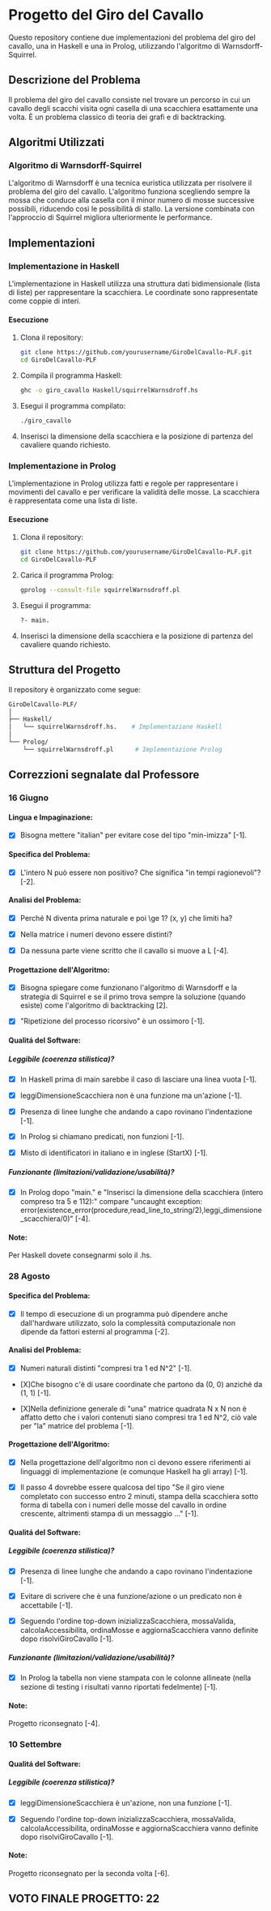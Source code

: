 # Progetto del Giro del Cavallo

Questo repository contiene due implementazioni del problema del giro del cavallo, una in Haskell e una in Prolog, utilizzando l'algoritmo di Warnsdorff-Squirrel.

## Descrizione del Problema

Il problema del giro del cavallo consiste nel trovare un percorso in cui un cavallo degli scacchi visita ogni casella di una scacchiera esattamente una volta. È un problema classico di teoria dei grafi e di backtracking.

## Algoritmi Utilizzati

### Algoritmo di Warnsdorff-Squirrel

L'algoritmo di Warnsdorff è una tecnica euristica utilizzata per risolvere il problema del giro del cavallo. L'algoritmo funziona scegliendo sempre la mossa che conduce alla casella con il minor numero di mosse successive possibili, riducendo così le possibilità di stallo. La versione combinata con l'approccio di Squirrel migliora ulteriormente le performance.

## Implementazioni

### Implementazione in Haskell

L'implementazione in Haskell utilizza una struttura dati bidimensionale (lista di liste) per rappresentare la scacchiera. Le coordinate sono rappresentate come coppie di interi.

#### Esecuzione

1. Clona il repository:
   ```bash
   git clone https://github.com/yourusername/GiroDelCavallo-PLF.git
   cd GiroDelCavallo-PLF
   ```
2. Compila il programma Haskell:
   ```bash
   ghc -o giro_cavallo Haskell/squirrelWarnsdroff.hs
   ```
3. Esegui il programma compilato:
   ```bash
   ./giro_cavallo
   ```
4. Inserisci la dimensione della scacchiera e la posizione di partenza del cavaliere quando richiesto.

### Implementazione in Prolog

L'implementazione in Prolog utilizza fatti e regole per rappresentare i movimenti del cavallo e per verificare la validità delle mosse. La scacchiera è rappresentata come una lista di liste.


#### Esecuzione

1. Clona il repository:
   ```bash
   git clone https://github.com/yourusername/GiroDelCavallo-PLF.git
   cd GiroDelCavallo-PLF
   ```
2. Carica il programma Prolog:
   ```bash
   gprolog --consult-file squirrelWarnsdroff.pl
   ```
3. Esegui il programma:
   ```bash
   ?- main.
   ```
4. Inserisci la dimensione della scacchiera e la posizione di partenza del cavaliere quando richiesto.

## Struttura del Progetto

Il repository è organizzato come segue:

```bash
GiroDelCavallo-PLF/
│
├── Haskell/
│   └── squirrelWarnsdroff.hs.    # Implementazione Haskell
│
└── Prolog/
    └── squirrelWarnsdroff.pl      # Implementazione Prolog
```

## Correzzioni segnalate dal Professore 
### 16 Giugno
#### Lingua e Impaginazione:

- [X] Bisogna mettere "italian" per evitare cose del tipo "min-imizza" [-1].

#### Specifica del Problema:

- [X] L'intero N può essere non positivo? Che significa "in tempi ragionevoli"? [-2].

#### Analisi del Problema:

- [X] Perché N diventa prima naturale e poi \ge 1? (x, y) che limiti ha?

- [X] Nella matrice i numeri devono essere distinti?

- [X] Da nessuna parte viene scritto che il cavallo si muove a L [-4].

#### Progettazione dell'Algoritmo:

- [X] Bisogna spiegare come funzionano l'algoritmo di Warnsdorff
e la strategia di Squirrel e se il primo trova sempre
la soluzione (quando esiste) come l'algoritmo di backtracking [2].

- [X] "Ripetizione del processo ricorsivo" è un ossimoro [-1].

#### Qualitá del Software:
##### Leggibile (coerenza stilistica)?
- [X] In Haskell prima di main sarebbe il caso di lasciare una linea vuota [-1].

- [X] leggiDimensioneScacchiera non è una funzione ma un'azione [-1].

- [X] Presenza di linee lunghe che andando a capo rovinano l'indentazione [-1].

- [X] In Prolog si chiamano predicati, non funzioni [-1].

- [X] Misto di identificatori in italiano e in inglese (StartX) [-1].


##### Funzionante (limitazioni/validazione/usabilità)?
- [X] In Prolog dopo "main." e "Inserisci la dimensione della scacchiera (intero compreso tra 5 e 112):" compare
"uncaught exception: error(existence_error(procedure,read_line_to_string/2),leggi_dimensione_scacchiera/0)"
[-4].

#### Note:
Per Haskell dovete consegnarmi solo il .hs.

### 28 Agosto
#### Specifica del Problema:

- [X] Il tempo di esecuzione di un programma può dipendere anche dall'hardware utilizzato, solo la complessità computazionale non dipende da fattori esterni al programma [-2].
#### Analisi del Problema:

- [X] Numeri naturali distinti "compresi tra 1 ed N^2" [-1].

- [X]Che bisogno c'è di usare coordinate che partono da (0, 0) anziché da (1, 1) [-1].

- [X]Nella definizione generale di "una" matrice quadrata N x N non è affatto detto che i valori contenuti siano compresi tra 1 ed N^2, ciò vale per "la" matrice del problema [-1].

#### Progettazione dell'Algoritmo:

- [X] Nella progettazione dell'algoritmo non ci devono essere riferimenti ai linguaggi di implementazione (e comunque Haskell ha gli array) [-1].

- [X] Il passo 4 dovrebbe essere qualcosa del tipo "Se il giro viene completato con successo entro 2 minuti,
stampa della scacchiera sotto forma di tabella con i numeri delle mosse del cavallo in ordine crescente,
altrimenti stampa di un messaggio ..." [-1].

#### Qualitá del Software:
##### Leggibile (coerenza stilistica)?
- [X] Presenza di linee lunghe che andando a capo rovinano l'indentazione [-1].

- [X] Evitare di scrivere che è una funzione/azione o un predicato non è accettabile [-1].

- [X] Seguendo l'ordine top-down inizializzaScacchiera, mossaValida, calcolaAccessibilita, ordinaMosse e aggiornaScacchiera vanno definite dopo risolviGiroCavallo [-1].


##### Funzionante (limitazioni/validazione/usabilità)?
- [X] In Prolog la tabella non viene stampata con le colonne allineate  (nella sezione di testing i risultati vanno riportati fedelmente) [-1].

#### Note:
Progetto riconsegnato [-4].

### 10 Settembre
#### Qualitá del Software:
##### Leggibile (coerenza stilistica)?
- [X]  leggiDimensioneScacchiera è un'azione, non una funzione [-1].

- [X]  Seguendo l'ordine top-down inizializzaScacchiera, mossaValida, calcolaAccessibilita, ordinaMosse e aggiornaScacchiera vanno definite dopo risolviGiroCavallo [-1].


#### Note:
Progetto riconsegnato per la seconda volta [-6].

## VOTO FINALE PROGETTO: 22
